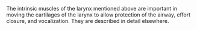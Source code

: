 The intrinsic muscles of the larynx mentioned above are important in moving the cartilages of the larynx to allow protection of the airway, effort closure, and vocalization. They are described in detail elsewhere.